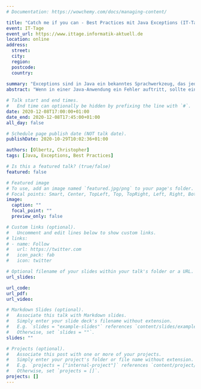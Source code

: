 ```yaml
---
# Documentation: https://wowchemy.com/docs/managing-content/

title: "Catch me if you can - Best Practices mit Java Exceptions (IT-Tage 2020)"
event: IT-Tage
event_url: https://www.ittage.informatik-aktuell.de
location: online
address:
  street:
  city:
  region:
  postcode:
  country:
  
summary: "Exceptions sind in Java ein bekanntes Sprachwerkzeug, das jedoch häufig falsch angewendet wird. In diesem Vortrag beschäftigen wir uns mit den Best Practices bei Exceptions."
abstract: "Wenn in einer Java-Anwendung ein Fehler auftritt, sollte eine Exception – eine Ausnahme – geworfen werden. Der Name sagt schon, dass dadurch ein Ausnahmefall markiert werden soll – in der Theorie. In der Praxis werden Exceptions immer wieder missbraucht und falsch eingesetzt. Außerdem gibt es da checked und unchecked Exceptions und der Unterschied zwischen den beiden ist auch vielen Programmierern nicht klar. Der Vortrag geht kurz auf die Funktionsweise von Exceptions ein, um sich dann mit dem Unterschied zwischen checked und unchecked Exceptions zu beschäftigen. Anschließend werden einige wichtige Best Practices und Architekturvorschläge für die Arbeit mit Ausnahmen vorgestellt."

# Talk start and end times.
#   End time can optionally be hidden by prefixing the line with `#`.
date: 2020-12-08T17:00:00+01:00
date_end: 2020-12-08T17:45:00+01:00
all_day: false

# Schedule page publish date (NOT talk date).
publishDate: 2020-10-29T10:02:36+01:00

authors: [Olbertz, Christopher]
tags: [Java, Exceptions, Best Practices]

# Is this a featured talk? (true/false)
featured: false

# Featured image
# To use, add an image named `featured.jpg/png` to your page's folder. 
# Focal points: Smart, Center, TopLeft, Top, TopRight, Left, Right, BottomLeft, Bottom, BottomRight.
image:
  caption: ""
  focal_point: ""
  preview_only: false

# Custom links (optional).
#   Uncomment and edit lines below to show custom links.
# links:
# - name: Follow
#   url: https://twitter.com
#   icon_pack: fab
#   icon: twitter

# Optional filename of your slides within your talk's folder or a URL.
url_slides:

url_code:
url_pdf:
url_video:

# Markdown Slides (optional).
#   Associate this talk with Markdown slides.
#   Simply enter your slide deck's filename without extension.
#   E.g. `slides = "example-slides"` references `content/slides/example-slides.md`.
#   Otherwise, set `slides = ""`.
slides: ""

# Projects (optional).
#   Associate this post with one or more of your projects.
#   Simply enter your project's folder or file name without extension.
#   E.g. `projects = ["internal-project"]` references `content/project/deep-learning/index.md`.
#   Otherwise, set `projects = []`.
projects: []
---
```

